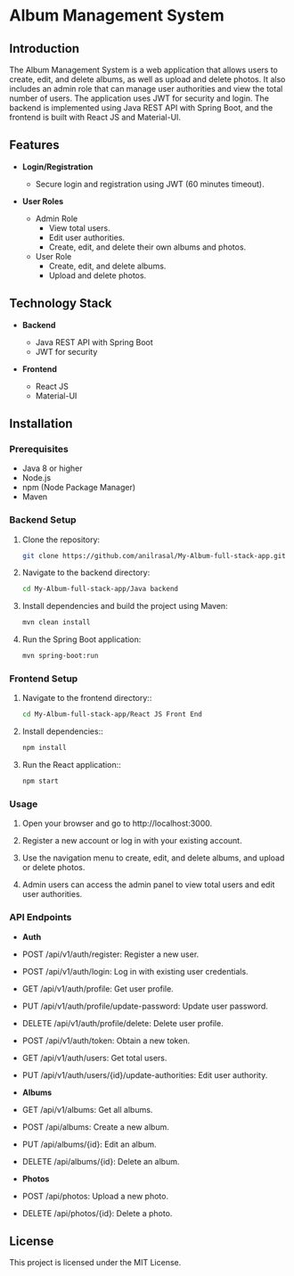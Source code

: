 # Album Management System

## Introduction

The Album Management System is a web application that allows users to create, edit, and delete albums, as well as upload and delete photos. It also includes an admin role that can manage user authorities and view the total number of users. The application uses JWT for security and login. The backend is implemented using Java REST API with Spring Boot, and the frontend is built with React JS and Material-UI.

## Features

- **Login/Registration**

  - Secure login and registration using JWT (60 minutes timeout).

- **User Roles**
  - Admin Role
    - View total users.
    - Edit user authorities.
    - Create, edit, and delete their own albums and photos.
  - User Role
    - Create, edit, and delete albums.
    - Upload and delete photos.

## Technology Stack

- **Backend**

  - Java REST API with Spring Boot
  - JWT for security

- **Frontend**
  - React JS
  - Material-UI

## Installation

### Prerequisites

- Java 8 or higher
- Node.js
- npm (Node Package Manager)
- Maven

### Backend Setup

1. Clone the repository:

   ```bash
   git clone https://github.com/anilrasal/My-Album-full-stack-app.git

   ```

2. Navigate to the backend directory:

   ```bash
   cd My-Album-full-stack-app/Java backend
   ```

3. Install dependencies and build the project using Maven:

   ```bash
   mvn clean install
   ```

4. Run the Spring Boot application:

   ```bash
   mvn spring-boot:run
   ```

### Frontend Setup

1. Navigate to the frontend directory::
   ```bash
   cd My-Album-full-stack-app/React JS Front End
   ```
2. Install dependencies::

   ```bash
   npm install
   ```

3. Run the React application::

   ```bash
   npm start
   ```

### Usage

1. Open your browser and go to http://localhost:3000.

2. Register a new account or log in with your existing account.

3. Use the navigation menu to create, edit, and delete albums, and upload or delete photos.

4. Admin users can access the admin panel to view total users and edit user authorities.

### API Endpoints

- **Auth**

- POST /api/v1/auth/register: Register a new user.

- POST /api/v1/auth/login: Log in with existing user credentials.

- GET /api/v1/auth/profile: Get user profile.

- PUT /api/v1/auth/profile/update-password: Update user password.

- DELETE /api/v1/auth/profile/delete: Delete user profile.

- POST /api/v1/auth/token: Obtain a new token.

- GET /api/v1/auth/users: Get total users.

- PUT /api/v1/auth/users/{id}/update-authorities: Edit user authority.

- **Albums**

- GET /api/v1/albums: Get all albums.

- POST /api/albums: Create a new album.

- PUT /api/albums/{id}: Edit an album.

- DELETE /api/albums/{id}: Delete an album.

- **Photos**

- POST /api/photos: Upload a new photo.

- DELETE /api/photos/{id}: Delete a photo.

## License

This project is licensed under the MIT License.
